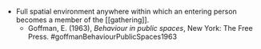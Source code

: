 - Full spatial environment anywhere within which an entering person becomes a member of the [[gathering]].
	- Goffman, E. (1963), _Behaviour in public spaces_, New York: The Free Press. #goffmanBehaviourPublicSpaces1963